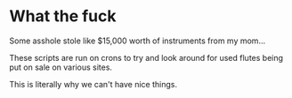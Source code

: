 # What the fuck

Some asshole stole like $15,000 worth of instruments from my mom...  

These scripts are run on crons to try and look around for used flutes being put on sale on various sites.

This is literally why we can't have nice things.
